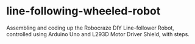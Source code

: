 # line-following-wheeled-robot
Assembling and coding up the Robocraze DIY Line-follower Robot, controlled using Arduino Uno and L293D Motor Driver Shield, with steps.
